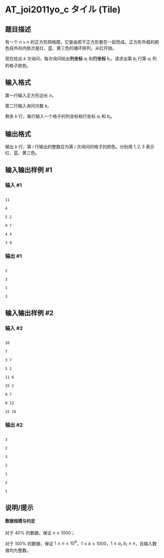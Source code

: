# AT_joi2011yo_c タイル (Tile)

## 题目描述

有一个 $n \times n$ 的正方形网格图，它是由若干正方形套在一起而成。正方形外框的颜色自外向内依次是红、蓝、黄三色的循环排列，从红开始。

现在给出 $k$ 次询问，每次询问给出**列坐标** $a_i$ 和**行坐标** $b_i$，请求出第 $b_i$ 行第 $a_i$ 列的格子颜色。

## 输入格式

第一行输入正方形边长 $n$。

第二行输入询问次数 $k$。

剩余 $k$ 行，每行输入一个格子的列坐标和行坐标 $a_i$ 和 $b_i$。

## 输出格式

输出 $k$ 行，第 $i$ 行输出的整数应为第 $i$ 次询问的格子的颜色。分别用 $1,2,3$ 表示红、蓝、黄三色。

## 输入输出样例 #1

### 输入 #1

```
11
4
5 2
9 7
4 4
3 9
```

### 输出 #1

```
2
3
1
3
```

## 输入输出样例 #2

### 输入 #2

```
16
7
3 7
5 2
11 6
15 2
9 7
8 12
15 16
```

### 输出 #2

```
3
2
3
2
1
2
1
```

## 说明/提示

#### 数据规模与约定

对于 $40\%$ 的数据，保证 $n\le 1000$；

对于 $100\%$ 的数据，保证 $1 \le n \le 10^9$，$1 \le k \le 1000$，$1 \le a_i,b_i \le n$，且输入数值均为整数。